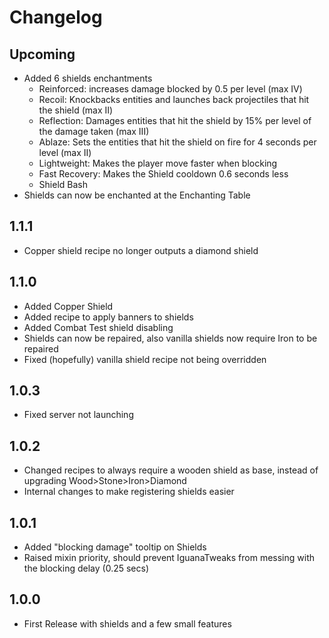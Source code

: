 # Changelog

## Upcoming
* Added 6 shields enchantments
  * Reinforced: increases damage blocked by 0.5 per level (max IV)
  * Recoil: Knockbacks entities and launches back projectiles that hit the shield (max II)
  * Reflection: Damages entities that hit the shield by 15% per level of the damage taken (max III)
  * Ablaze: Sets the entities that hit the shield on fire for 4 seconds per level (max II)
  * Lightweight: Makes the player move faster when blocking
  * Fast Recovery: Makes the Shield cooldown 0.6 seconds less
  * Shield Bash
* Shields can now be enchanted at the Enchanting Table

## 1.1.1
* Copper shield recipe no longer outputs a diamond shield

## 1.1.0
* Added Copper Shield
* Added recipe to apply banners to shields
* Added Combat Test shield disabling
* Shields can now be repaired, also vanilla shields now require Iron to be repaired
* Fixed (hopefully) vanilla shield recipe not being overridden

## 1.0.3
* Fixed server not launching

## 1.0.2
* Changed recipes to always require a wooden shield as base, instead of upgrading Wood>Stone>Iron>Diamond
* Internal changes to make registering shields easier

## 1.0.1
* Added "blocking damage" tooltip on Shields
* Raised mixin priority, should prevent IguanaTweaks from messing with the blocking delay (0.25 secs)

## 1.0.0
* First Release with shields and a few small features